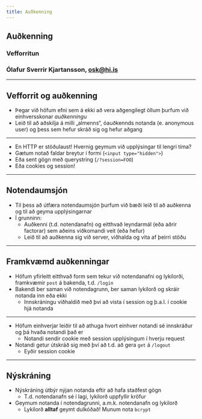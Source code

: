 ```yaml
---
title: Auðkenning
---
```


## Auðkenning

### Vefforritun

### Ólafur Sverrir Kjartansson, [osk@hi.is](mailto:osk@hi.is)

---

## Vefforrit og auðkenning

* Þegar við höfum efni sem á ekki að vera aðgengilegt öllum þurfum við einhversskonar _auðkenningu_
* Leið til að aðskilja á milli „almenns“, óauðkennds notanda (e. anonymous user) og þess sem hefur skráð sig og hefur aðgang

***

* En HTTP er stöðulaust! Hvernig geymum við upplýsingar til lengri tíma?
* Gætum notað faldar breytur í formi (`<input type="hidden">`)
* Eða sent gögn með querystring (`/?session=FOO`)
* Eða cookies og session!

***

## Notendaumsjón

* Til þess að útfæra notendaumsjón þurfum við bæði leið til að auðkenna og til að geyma upplýsingarnar
* Í grunninn:
  * Auðkenni (t.d. notendanafn) og eitthvað leyndarmál (eða aðrir factorar) sem aðeins viðkomandi veit (eða hefur)
  * Leið til að auðkenna sig við server, viðhalda og vita af þeirri stöðu

***

## Framkvæmd auðkenningar

* Höfum yfirleitt eitthvað form sem tekur við notendanafni og lykilorði, framkvæmir `post` á bakenda, t.d. `/login`
* Bakendi ber saman við notendagrunn, ber saman lykilorð og skráir notanda inn eða ekki
  * Innskráningu viðhaldið með því að vista í session og þ.a.l. í cookie hjá notanda

***

* Höfum einhverjar leiðir til að athuga hvort einhver notandi sé innskráður og þá hvaða notandi það er
  * Notandi sendir cookie með session upplýsingum í hverju request
* Notandi getur útskráð sig með því að t.d. að gera `get` á `/logout`
  * Eyðir session cookie

***

## Nýskráning

* Nýskráning útbýr nýjan notanda eftir að hafa staðfest gögn
  * T.d. notendanafn sé í lagi, lykilorð uppfyllir kröfur
* Geymum notanda í notendagrunni, a.m.k. notendanafn og lykilorð
  * Lykilorð **alltaf** geymt dulkóðað! Munum nota `bcrypt`

